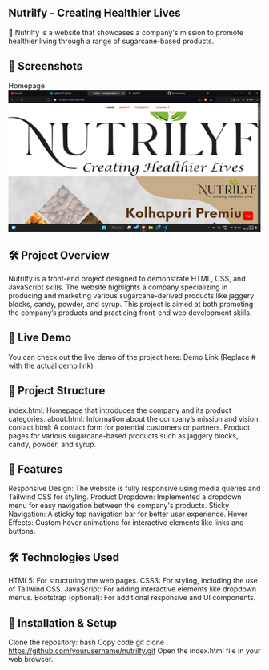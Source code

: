 ## Nutrilfy - Creating Healthier Lives
🌿 Nutrilfy is a website that showcases a company's mission to promote healthier living through a range of sugarcane-based products.

## 📸 Screenshots
Homepage
<img src="/img/home_page_sc.png" alt="">

## 🛠️ Project Overview
Nutrilfy is a front-end project designed to demonstrate HTML, CSS, and JavaScript skills. The website highlights a company specializing in producing and marketing various sugarcane-derived products like jaggery blocks, candy, powder, and syrup. This project is aimed at both promoting the company’s products and practicing front-end web development skills.


## 🚀 Live Demo
You can check out the live demo of the project here: Demo Link
(Replace # with the actual demo link)

## 📂 Project Structure
index.html: Homepage that introduces the company and its product categories.
about.html: Information about the company’s mission and vision.
contact.html: A contact form for potential customers or partners.
Product pages for various sugarcane-based products such as jaggery blocks, candy, powder, and syrup.

## 🎨 Features
Responsive Design: The website is fully responsive using media queries and Tailwind CSS for styling.
Product Dropdown: Implemented a dropdown menu for easy navigation between the company's products.
Sticky Navigation: A sticky top navigation bar for better user experience.
Hover Effects: Custom hover animations for interactive elements like links and buttons.

## 🛠️ Technologies Used
HTML5: For structuring the web pages.
CSS3: For styling, including the use of Tailwind CSS.
JavaScript: For adding interactive elements like dropdown menus.
Bootstrap (optional): For additional responsive and UI components.


## 📝 Installation & Setup
Clone the repository:
bash
Copy code
git clone https://github.com/yourusername/nutrilfy.git
Open the index.html file in your web browser.
